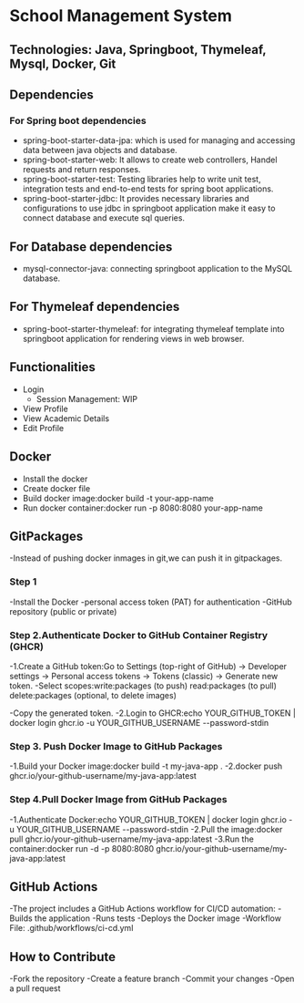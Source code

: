 
# School Management System 
## Technologies: Java, Springboot, Thymeleaf, Mysql, Docker, Git
## Dependencies  
### For Spring boot dependencies
- spring-boot-starter-data-jpa: which is used for managing and accessing data between java objects and database.
- spring-boot-starter-web: It allows to create web controllers, Handel requests and return responses.
- spring-boot-starter-test: Testing libraries help to write unit test, integration tests and end-to-end tests for spring boot applications.
- spring-boot-starter-jdbc: It provides necessary libraries and configurations to use jdbc in springboot application make it easy to connect database and execute sql queries.

## For Database dependencies
- mysql-connector-java: connecting springboot application to the MySQL database.

## For Thymeleaf dependencies
- spring-boot-starter-thymeleaf: for integrating thymeleaf template into springboot application for rendering views in web browser.


## Functionalities
- Login
  - Session Management: WIP 
- View Profile
- View Academic Details
- Edit Profile

## Docker
- Install the docker
- Create docker file
- Build docker image:docker build -t your-app-name
- Run docker container:docker run -p 8080:8080 your-app-name
## GitPackages
-Instead of pushing docker inmages in git,we can push it in gitpackages.
### Step 1
  -Install the Docker
  -personal access token (PAT) for authentication
  -GitHub repository (public or private)
### Step 2.Authenticate Docker to GitHub Container Registry (GHCR)
  -1.Create a GitHub token:Go to Settings (top-right of GitHub) → Developer settings → Personal access tokens → Tokens (classic) → Generate new token. 
  -Select scopes:write:packages (to push)
                 read:packages (to pull)
                 delete:packages (optional, to delete images)

  -Copy the generated token.
  -2.Login to GHCR:echo YOUR_GITHUB_TOKEN | docker login ghcr.io -u YOUR_GITHUB_USERNAME --password-stdin
### Step 3. Push Docker Image to GitHub Packages
-1.Build your Docker image:docker build -t my-java-app .
-2.docker push ghcr.io/your-github-username/my-java-app:latest
### Step 4.Pull Docker Image from GitHub Packages
-1.Authenticate Docker:echo YOUR_GITHUB_TOKEN | docker login ghcr.io -u YOUR_GITHUB_USERNAME --password-stdin
-2.Pull the image:docker pull ghcr.io/your-github-username/my-java-app:latest
-3.Run the container:docker run -d -p 8080:8080 ghcr.io/your-github-username/my-java-app:latest

## GitHub Actions
-The project includes a GitHub Actions workflow for CI/CD automation: 
-Builds the application
-Runs tests
-Deploys the Docker image 
  -Workflow File: .github/workflows/ci-cd.yml
## How to Contribute
-Fork the repository
-Create a feature branch
-Commit your changes
-Open a pull request
